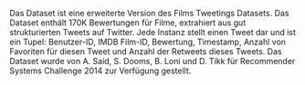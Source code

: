 Das Dataset ist eine erweiterte Version des Films Tweetings Datasets. Das Dataset enthält 170K Bewertungen für Filme, extrahiert aus gut strukturierten Tweets auf Twitter. Jede Instanz stellt einen Tweet dar und ist ein Tupel: Benutzer-ID, IMDB Film-ID, Bewertung, Timestamp, Anzahl von Favoriten für diesen Tweet und Anzahl der Retweets dieses Tweets. Das Dataset wurde von A. Said, S. Dooms, B. Loni und D. Tikk für Recommender Systems Challenge 2014 zur Verfügung gestellt.

<!---HONumber=62-->